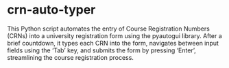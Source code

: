 # crn-auto-typer
This Python script automates the entry of Course Registration Numbers (CRNs) into a university registration form using the pyautogui library. After a brief countdown, it types each CRN into the form, navigates between input fields using the ‘Tab’ key, and submits the form by pressing ‘Enter’, streamlining the course registration process.
